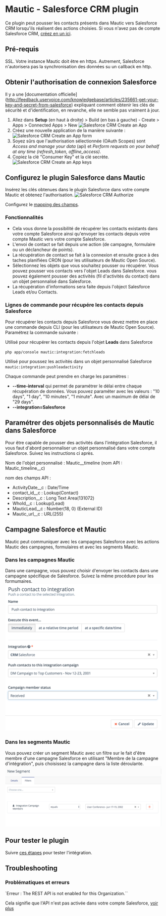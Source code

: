 # Mautic - Salesforce CRM plugin

Ce plugin peut pousser les contacts présents dans Mautic vers Salesforce CRM lorsqu'ils réalisent des actions choisies. Si vous n'avez pas de compte Salesforce CRM, [créez en un ici](http://www.salesforce.com/).

## Pré-requis

SSL. Votre instance Mautic doit être en https. Autrement, Salesforce n'autorisera pas la synchronisation des données su un callback en http.

## Obtenir l'authorisation de connexion Salesforce

Il y a une [documentation officielle] (http://feedback.uservoice.com/knowledgebase/articles/235661-get-your-key-and-secret-from-salesforce) expliquant comment obtenir les clés de sécurité et d'identification, en revanche, elle ne semble pas vraiment à jour.
1. Allez dans **Setup** (en haut à droite) > Build (en bas à gauche) - Create > Apps > Connected Apps > New ![Salesforce CRM Create an App](/plugins/media/plugins-salesforce-create-app.png "Salesforce CRM Create an App")
2. Créez une nouvelle application de la manière suivante : ![Salesforce CRM Create an App form](/plugins/media/plugins-salesforce-create-app-form.png "Salesforce CRM Create an App form")
3. Soyez sûrs que l'authorisation sélectionnée (OAuth Scopes) sont *Access and manage your data* (api) et *Perform requests on your behalf at any time (refresh_token, offline_access)*.
4. Copiez la clé "Consumer Key" et la clé secrète. ![Salesforce CRM Create an App keys](/plugins/media/plugins-salesforce-create-app-keys.png "Salesforce CRM Create an App keys")

## Configurez le plugin Salesforce dans Mautic

Insérez les clés obtenues dans le plugin Salesforce dans votre compte Mautic et obtenez l'authorisation.
![Salesforce CRM Authorize](/plugins/media/plugins-salesforce-authorize.png "Salesforce CRM Authorize")

Configurez le [mapping des champs](./../plugins/field_mapping.html).

### Fonctionnalités
* Cela vous donne la possibilité de récupérer les contacts existants dans votre compte Salesforce ainsi qu'envoyer les contacts depuis votre compte Mautic vers votre compte Salesforce.
* L'envoi de contact se fait depuis une action (de campagne, formulaire ou un déclancheur de points).
* La récupération de contact se fait à la connexion et ensuite grace à des taches planifiées CRON (pour les utilisateurs de Mautic Open Source).
* Sélectionnez les objets que vous souhaitez pousser ou récupérer. Vous pouvez pousser vos contacts vers l'objet Leads dans Salesforce. vous pouvez également pousser des activités (fil d'activités du contact) dans un objet personnalisé dans Salesforce.
* La récupération d'informations sera faite depuis l'object Salesforce Leads et/ou Contacts.

### Lignes de commande pour récupére les contacts depuis Salesforce
Pour récupérer les contacts depuis Salesforce vous devez mettre en place une commande depuis CLI (pour les utilisateurs de Mautic Open Source). Paramétrez la commande suivante :

Utilisé pour récupérer les contacts depuis l'objet **Leads** dans Salesforce

`php app/console mautic:integration:fetchleads`

Utilisé pour poussez les activités dans un objet personnalisé Salesforce
`mautic:integration:pushleadactivity`

Chaque commande peut prendre en charge les paramètres :

* **--time-interval** qui permet de paramétrer le délai entre chaque récupération de données. Vous pouvez paraméter avec les valeurs : "10 days", "1 day", "10 minutes", "1 minute". Avec un maximum de délai de "29 days".
* **--integration=Salesforce**

## Paramétrer des objets personnalisés de Mautic dans Salesforce

Pour être capable de pousser des activités dans l'intégration Salesforce, il vous faut d'abord personnaliser un objet personnalisé dans votre compte Salesforce. Suivez les instructions ci après.

Nom de l'objet personnalisé : Mautic__timeline (nom API : Mautic_timeline__c)

nom des champs API :
* ActivityDate__c : Date\/Time
* contact_id__c : Lookup(Contact)
* Description__c : Long Text Area(131072)
* WhoId__c : Lookup(Lead)
* MauticLead__c : Number(18, 0) (External ID)
* Mautic_url__c : URL(255)

## Campagne Salesforce et Mautic
Mautic peut communiquer avec les campagnes Salesforce avec les actions Mautic des campagnes, formulaires et avec les segments Mautic.

### Dans les campagnes Mautic
Dans une campagne, vous pouvez choisir d'envoyer les contacts dans une campagne spécifique de Salesforce. Suivez la même procédure pour les formumaires.
![Salesforce CRM push to campaigns](./../plugins/media/plugins-salesforce-campaigns.png "Salesforce CRM push to campaigns")

### Dans les segments Mautic
Vous pouvez créer un segment Mautic avec un filtre sur le fait d'être membre d'une campagne Salesforce en utilisant "Membre de la campagne d'intégration", puis choisissez la campagne dans la liste déroulante.
![Salesforce CRM Campaign Member Segments](./../plugins/media/plugins-salesforce-campaign-member-segments.png "Salesforce CRM campaign member segments")

## Pour tester le plugin

Suivre [ces étapes](./../plugins/integration_test.html) pour tester l'intégration.

## Troubleshooting

### Problématiques et erreurs

`Erreur : The REST API is not enabled for this Organization.``

Cela signifie que l'API n'est pas activée dans votre compte Salesforce, [voir plus](https://help.salesforce.com/apex/HTViewHelpDoc?id=admin_userperms.htm&language=en)
